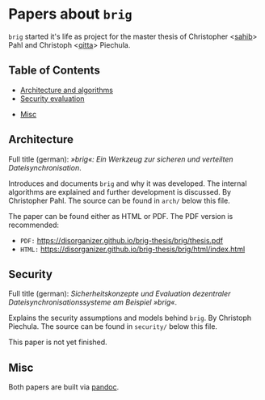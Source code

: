 # Papers about ``brig``

``brig`` started it's life as project for the master thesis of Christopher
<[sahib](https://github.com/sahib)> Pahl and Christoph
<[qitta](https://github.com/qitta)> Piechula.

## Table of Contents

- [Architecture and algorithms](#architecture)
- [Security evaluation](#security)
* [Misc](#misc)

## Architecture

Full title (german): *»brig«: Ein Werkzeug zur sicheren und
verteilten Dateisynchronisation*.

Introduces and documents ``brig`` and why it was developed.
The internal algorithms are explained and further development is discussed.
By Christopher Pahl. The source can be found in ``arch/`` below this file.

The paper can be found either as HTML or PDF. The PDF version is recommended:

- ``PDF:`` <https://disorganizer.github.io/brig-thesis/brig/thesis.pdf>
- ``HTML:`` <https://disorganizer.github.io/brig-thesis/brig/html/index.html>

## Security

Full title (german): *Sicherheitskonzepte und Evaluation dezentraler
Dateisynchronisationssysteme am Beispiel »brig«*.

Explains the security assumptions and models behind ``brig``. By Christoph
Piechula. The source can be found in ``security/`` below this file.

This paper is not yet finished.

## Misc

Both papers are built via [pandoc](http://pandoc.org/).
